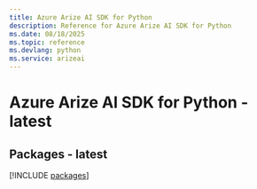 ```yaml
---
title: Azure Arize AI SDK for Python
description: Reference for Azure Arize AI SDK for Python
ms.date: 08/18/2025
ms.topic: reference
ms.devlang: python
ms.service: arizeai
---
```

# Azure Arize AI SDK for Python - latest
## Packages - latest
[!INCLUDE [packages](arize-ai-index.md)]